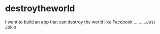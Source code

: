 # destroytheworld
I want to build an app that can destroy the world like Facebook ..........Just Jokin
